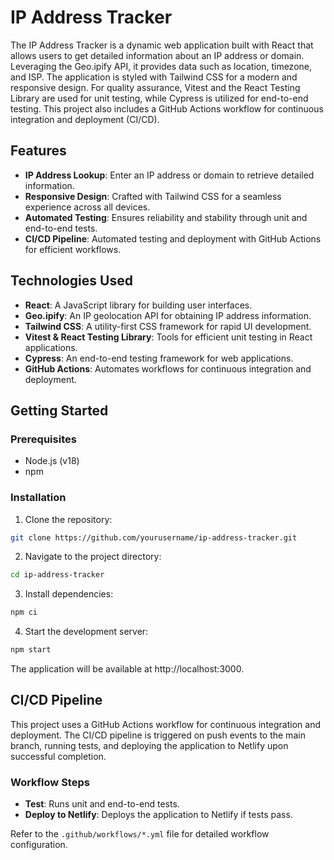 # IP Address Tracker

The IP Address Tracker is a dynamic web application built with React that allows users to get detailed information about an IP address or domain. Leveraging the Geo.ipify API, it provides data such as location, timezone, and ISP. The application is styled with Tailwind CSS for a modern and responsive design. For quality assurance, Vitest and the React Testing Library are used for unit testing, while Cypress is utilized for end-to-end testing. This project also includes a GitHub Actions workflow for continuous integration and deployment (CI/CD).

## Features

- **IP Address Lookup**: Enter an IP address or domain to retrieve detailed information.
- **Responsive Design**: Crafted with Tailwind CSS for a seamless experience across all devices.
- **Automated Testing**: Ensures reliability and stability through unit and end-to-end tests.
- **CI/CD Pipeline**: Automated testing and deployment with GitHub Actions for efficient workflows.

## Technologies Used

- **React**: A JavaScript library for building user interfaces.
- **Geo.ipify**: An IP geolocation API for obtaining IP address information.
- **Tailwind CSS**: A utility-first CSS framework for rapid UI development.
- **Vitest & React Testing Library**: Tools for efficient unit testing in React applications.
- **Cypress**: An end-to-end testing framework for web applications.
- **GitHub Actions**: Automates workflows for continuous integration and deployment.

## Getting Started

### Prerequisites

- Node.js (v18)
- npm

### Installation

1. Clone the repository:
```bash
git clone https://github.com/yourusername/ip-address-tracker.git
```

2. Navigate to the project directory:
 ```bash
cd ip-address-tracker
```

3. Install dependencies:
```bash
npm ci
```
4. Start the development server:
```bash
npm start
```

The application will be available at http://localhost:3000.

## CI/CD Pipeline

This project uses a GitHub Actions workflow for continuous integration and deployment. The CI/CD pipeline is triggered on push events to the main branch, running tests, and deploying the application to Netlify upon successful completion.

### Workflow Steps

- **Test**: Runs unit and end-to-end tests.
- **Deploy to Netlify**: Deploys the application to Netlify if tests pass.

Refer to the `.github/workflows/*.yml` file for detailed workflow configuration.
